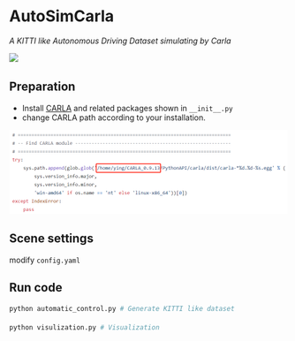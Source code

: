 # AutoSimCarla

*A KITTI like Autonomous Driving Dataset simulating by Carla*

![](D:\github_files\AutoSimCarla\examples\example.gif)



## Preparation

- Install [CARLA](https://carla.readthedocs.io/en/latest/start_quickstart/#carla-installation) and related packages shown in `__init__.py`
- change CARLA path according to your installation.

![](examples\carla_path.png)



## Scene settings

modify `config.yaml`



## Run code

```bash
python automatic_control.py # Generate KITTI like dataset

python visulization.py # Visualization
```

